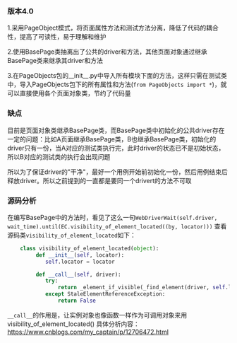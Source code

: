 ### 版本4.0
1.采用PageObject模式，将页面属性方法和测试方法分离，降低了代码的耦合性，提高了可读性，易于理解和维护

2.使用BasePage类抽离出了公共的driver和方法，其他页面对象通过继承BasePage类来继承其driver和方法

3.在PageObjects包的__init__.py中导入所有模块下面的方法，这样只需在测试类中，导入PageObjects包下的所有属性和方法(```from PageObjects import *```)，就可以直接使用各个页面对象类，节约了代码量



### 缺点
目前是页面对象类继承BasePage类，而BasePage类中初始化的公共driver存在一定的问题：比如A页面继承BasePage类，B也继承BasePage类，初始化的driver只有一份，当A对应的测试类执行完，此时driver的状态已不是初始状态，所以B对应的测试类的执行会出现问题

所以为了保证driver的"干净"，最好一个用例开始前初始化一份，然后用例结束后释放driver。所以之前提到的一直都是要同一个drivert的方法不可取



### 源码分析
在编写BasePage中的方法时，看见了这么一句```WebDriverWait(self.driver, wait_time).until(EC.visibility_of_element_located((by, locator)))```
查看源码类```visibility_of_element_located```如下：
```python
    class visibility_of_element_located(object):
         def __init__(self, locator):
            self.locator = locator

         def __call__(self, driver):
            try:
                return _element_if_visible(_find_element(driver, self.locator))
            except StaleElementReferenceException:
                return False
```
```__call__```的作用是，让实例对象也像函数一样作为可调用对象来用
visibility_of_element_located()
具体分析内容：https://www.cnblogs.com/my_captain/p/12706472.html